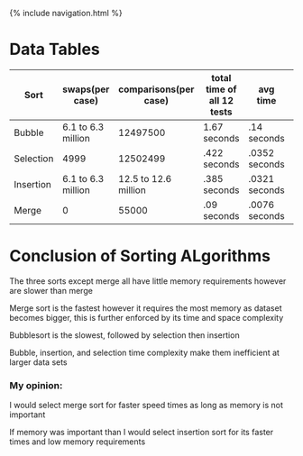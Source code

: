 {% include navigation.html %}


# Data Tables

| Sort | swaps(per case) |comparisons(per case) | total time of all 12 tests | avg time | highest time | lowest time | 
| ---- | --------------- | -------------------- | -------------------------- | -------- | ------------ | ----------- |
| Bubble | 6.1 to 6.3 million | 12497500 | 1.67 seconds | .14 seconds | .236 seconds | .124 seconds | 
| Selection | 4999 | 12502499 | .422 seconds | .0352 seconds | .0618 seconds | .0279 seconds |
| Insertion | 6.1 to 6.3 million | 12.5 to 12.6 million | .385 seconds | .0321 seconds | .0638 seconds | .0269 seconds|
| Merge | 0 | 55000 |.09 seconds | .0076 seconds | .0259 seconds | .00299 seconds |

# Conclusion of Sorting ALgorithms
The three sorts except merge all have little memory requirements however are slower than merge

Merge sort is the fastest however it requires the most memory as dataset becomes bigger, this is further enforced by its time and space complexity  

Bubblesort is the slowest, followed by selection then insertion

Bubble, insertion, and selection time complexity make them inefficient at larger data sets

### My opinion: 
I would select merge sort for faster speed times as long as memory is not important

If memory was important than I would select insertion sort for its faster times and low memory requirements
